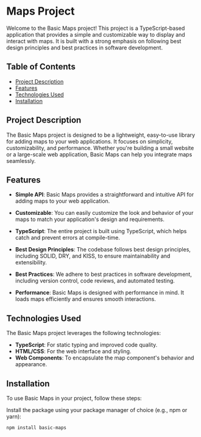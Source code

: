 # Maps Project

Welcome to the Basic Maps project! This project is a TypeScript-based application that provides a simple and customizable way to display and interact with maps. It is built with a strong emphasis on following best design principles and best practices in software development.

## Table of Contents

- [Project Description](#project-description)
- [Features](#features)
- [Technologies Used](#technologies-used)
- [Installation](#installation)

## Project Description

The Basic Maps project is designed to be a lightweight, easy-to-use library for adding maps to your web applications. It focuses on simplicity, customizability, and performance. Whether you're building a small website or a large-scale web application, Basic Maps can help you integrate maps seamlessly.

## Features

- **Simple API**: Basic Maps provides a straightforward and intuitive API for adding maps to your web application.

- **Customizable**: You can easily customize the look and behavior of your maps to match your application's design and requirements.

- **TypeScript**: The entire project is built using TypeScript, which helps catch and prevent errors at compile-time.

- **Best Design Principles**: The codebase follows best design principles, including SOLID, DRY, and KISS, to ensure maintainability and extensibility.

- **Best Practices**: We adhere to best practices in software development, including version control, code reviews, and automated testing.

- **Performance**: Basic Maps is designed with performance in mind. It loads maps efficiently and ensures smooth interactions.

## Technologies Used

The Basic Maps project leverages the following technologies:

- **TypeScript**: For static typing and improved code quality.
- **HTML/CSS**: For the web interface and styling.
- **Web Components**: To encapsulate the map component's behavior and appearance.

## Installation

To use Basic Maps in your project, follow these steps:

 Install the package using your package manager of choice (e.g., npm or yarn):

   ```bash
   npm install basic-maps
   ```
   
